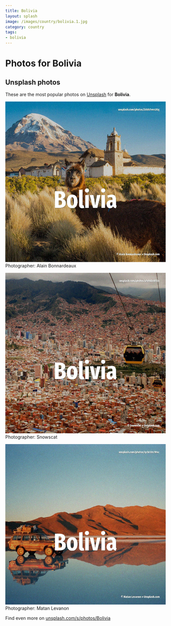```yaml
---
title: Bolivia
layout: splash
image: /images/country/bolivia.1.jpg
category: country
tags:
- bolivia
---
```

# Photos for Bolivia
 
## Unsplash photos
These are the most popular photos on [Unsplash](https://unsplash.com) for **Bolivia**.
 
![Bolivia](/images/country/bolivia.1.jpg)
Photographer:  Alain Bonnardeaux
 
![Bolivia](/images/country/bolivia.2.jpg)
Photographer:  Snowscat
 
![Bolivia](/images/country/bolivia.3.jpg)
Photographer:  Matan Levanon
 
Find even more on [unsplash.com/s/photos/Bolivia](https://unsplash.com/s/photos/Bolivia)
 
